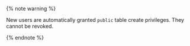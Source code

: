 {% note warning %}

New users are automatically granted `public` table create privileges. They cannot be revoked.

{% endnote %}
